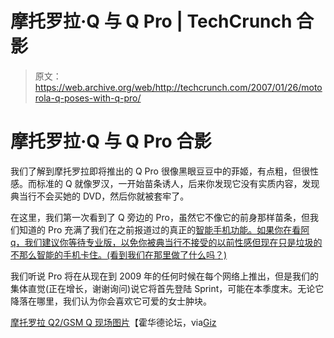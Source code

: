 # 摩托罗拉·Q 与 Q Pro | TechCrunch 合影

> 原文：<https://web.archive.org/web/http://techcrunch.com/2007/01/26/motorola-q-poses-with-q-pro/>

# 摩托罗拉·Q 与 Q Pro 合影

我们了解到摩托罗拉即将推出的 Q Pro 很像黑眼豆豆中的菲姬，有点粗，但很性感。而标准的 Q 就像罗汉，一开始苗条诱人，后来你发现它没有实质内容，发现典当行不会买她的 DVD，然后你就被套牢了。

在这里，我们第一次看到了 Q 旁边的 Pro，虽然它不像它的前身那样苗条，但我们知道的 Pro 充满了我们在之前报道过的真正的[智能手机功能。如果你在看阿 q，我们建议你等待专业版，以免你被典当行不接受的以前性感但现在只是垃圾的不那么智能的手机卡住。(看到我们在那里做了什么吗？)](https://web.archive.org/web/20130628181834/http://crunchgear.com/2007/01/08/motorola-q-pro-finally-hits-the-streets/)

我们听说 Pro 将在从现在到 2009 年的任何时候在每个网络上推出，但是我们的集体直觉(正在增长，谢谢询问)说它将首先登陆 Sprint，可能在本季度末。无论它降落在哪里，我们认为你会喜欢它可爱的女士肿块。

[摩托罗拉 Q2/GSM Q 现场图片](https://web.archive.org/web/20130628181834/http://www.howardforums.com/showthread.php?t=1096295)【霍华德论坛，via[Giz](https://web.archive.org/web/20130628181834/http://gizmodo.com/gadgets/smartphones/motorola-q-pro-spotted-again-next-to-lesser-q-231575.php)